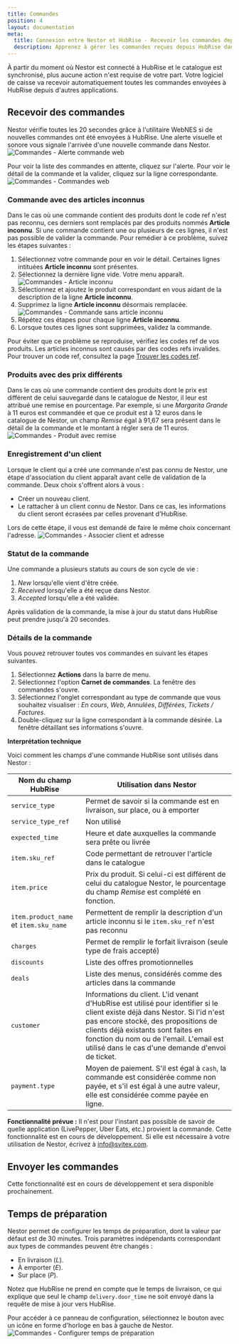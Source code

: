 ```yaml
---
title: Commandes
position: 4
layout: documentation
meta:
  title: Connexion entre Nestor et HubRise - Recevoir les commandes depuis HubRise
  description: Apprenez à gérer les commandes reçues depuis HubRise dans Nestor. Lancez l'application et suivez ces instructions.
---
```


À partir du moment où Nestor est connecté à HubRise et le catalogue est synchronisé, plus aucune action n'est requise de votre part. Votre logiciel de caisse va recevoir automatiquement toutes les commandes envoyées à HubRise depuis d'autres applications.

## Recevoir des commandes

Nestor vérifie toutes les 20 secondes grâce à l'utilitaire WebNES si de nouvelles commandes ont été envoyées à HubRise. Une alerte visuelle et sonore vous signale l'arrivée d'une nouvelle commande dans Nestor.
   ![Commandes - Alerte commande web](../images/012-fr-nestor-alerte-commande.png)

Pour voir la liste des commandes en attente, cliquez sur l'alerte. Pour voir le détail de la commande et la valider, cliquez sur la ligne correspondante.
   ![Commandes - Commandes web](../images/013-fr-nestor-commandes-web.png)

### Commande avec des articles inconnus

Dans le cas où une commande contient des produits dont le code ref n'est pas reconnu, ces derniers sont remplacés par des produits nommés **Article inconnu**. Si une commande contient une ou plusieurs de ces lignes, il n'est pas possible de valider la commande. Pour remédier à ce problème, suivez les étapes suivantes :
1. Sélectionnez votre commande pour en voir le détail. Certaines lignes intituées **Article inconnu** sont présentes.
1. Sélectionnez la dernière ligne vide. Votre menu apparaît.
   ![Commandes - Article inconnu](../images/014-fr-nestor-commande-article-inconnu.png)
1. Sélectionnez et ajoutez le produit correspondant en vous aidant de la description de la ligne **Article inconnu**.
1. Supprimez la ligne **Article inconnu** désormais remplacée.
   ![Commandes - Commande sans article inconnu](../images/015-fr-nestor-commande-validable.png)
1. Répétez ces étapes pour chaque ligne **Article inconnu**.
1. Lorsque toutes ces lignes sont supprimées, validez la commande.

Pour éviter que ce problème se reproduise, vérifiez les codes ref de vos produits. Les articles inconnus sont causés par des codes refs invalides. Pour trouver un code ref, consultez la page [Trouver les codes ref](/apps/nestor/map-ref-codes).

### Produits avec des prix différents

Dans le cas où une commande contient des produits dont le prix est différent de celui sauvegardé dans le catalogue de Nestor, il leur est attribué une remise en pourcentage. Par exemple, si une *Margarita Grande* à 11 euros est commandée et que ce produit est à 12 euros dans le catalogue de Nestor, un champ *Remise* égal à 91,67 sera présent dans le détail de la commande et le montant à régler sera de 11 euros.
   ![Commandes - Produit avec remise](../images/018-fr-nestor-remise.png)

### Enregistrement d'un client

Lorsque le client qui a créé une commande n'est pas connu de Nestor, une étape d'association du client apparaît avant celle de validation de la commande. Deux choix s'offrent alors à vous :
- Créer un nouveau client.
- Le rattacher à un client connu de Nestor. Dans ce cas, les informations du client seront écrasées par celles provenant d'HubRise.

Lors de cette étape, il vous est demandé de faire le même choix concernant l'adresse.
   ![Commandes - Associer client et adresse](../images/016-fr-nestor-associer-client-adresse.png)

### Statut de la commande

Une commande a plusieurs statuts au cours de son cycle de vie :
1. *New* lorsqu'elle vient d'être créée.
1. *Received* lorsqu'elle a été reçue dans Nestor.
1. *Accepted* lorsqu'elle a été validée.

Après validation de la commande, la mise à jour du statut dans HubRise peut prendre jusqu'à 20 secondes.

### Détails de la commande

Vous pouvez retrouver toutes vos commandes en suivant les étapes suivantes.
1. Sélectionnez **Actions** dans la barre de menu.
1. Sélectionnez l'option **Carnet de commandes**. La fenêtre des commandes s'ouvre.
1. Sélectionnez l'onglet correspondant au type de commande que vous souhaitez visualiser : *En cours*, *Web*, *Annulées*, *Différées*, *Tickets / Factures*.
1. Double-cliquez sur la ligne correspondant à la commande désirée. La fenêtre détaillant ses informations s'ouvre.

**Interprétation technique**

Voici comment les champs d'une commande HubRise sont utilisés dans Nestor :

| Nom du champ HubRise                   | Utilisation dans Nestor                                                    |
| -------------------------------------- | -------------------------------------------------------------------------- |
| `service_type`                         | Permet de savoir si la commande est en livraison, sur place, ou à emporter |
| `service_type_ref`                     | Non utilisé                                                                |
| `expected_time`                        | Heure et date auxquelles la commande sera prête ou livrée                  |
| `item.sku_ref`                         | Code permettant de retrouver l'article dans le catalogue                   |
| `item.price`                           | Prix du produit. Si celui-ci est différent de celui du catalogue Nestor, le pourcentage du champ *Remise* est complété en fonction. |
| `item.product_name` et `item.sku_name` | Permettent de remplir la description d'un article inconnu si le `item.sku_ref` n'est pas reconnu |
| `charges`                              | Permet de remplir le forfait livraison (seule type de frais accepté)       |
| `discounts`                            | Liste des offres promotionnelles                                           |
| `deals`                                | Liste des menus, considérés comme des articles dans la commande            |
| `customer`                             | Informations du client. L'id venant d'HubRise est utilisé pour identifier si le client existe déjà dans Nestor. Si l'id n'est pas encore stocké, des propositions de clients déjà existants sont faites en fonction du nom ou de l'email. L'email est utilisé dans le cas d'une demande d'envoi de ticket. |
| `payment.type`                         | Moyen de paiement. S'il est égal à `cash`, la commande est considérée comme non payée, et s'il est égal à une autre valeur, elle est considérée comme payée en ligne. | 

**Fonctionnalité prévue :** Il n'est pour l'instant pas possible de savoir de quelle application (LivePepper, Uber Eats, etc.) provient la commande. Cette fonctionnalité est en cours de développement. Si elle est nécessaire à votre utilisation de Nestor, écrivez à info@svitex.com.

## Envoyer les commandes

Cette fonctionnalité est en cours de développement et sera disponible prochainement.

## Temps de préparation

Nestor permet de configurer les temps de préparation, dont la valeur par défaut est de 30 minutes. Trois paramètres indépendants correspondant aux types de commandes peuvent être changés :
- En livraison (*L*).
- À emporter (*E*).
- Sur place (*P*).

Notez que HubRise ne prend en compte que le temps de livraison, ce qui explique que seul le champ `delivery.door_time` ne soit envoyé dans la requête de mise à jour vers HubRise.

Pour accéder à ce panneau de configuration, sélectionnez le bouton avec un icône en forme d'horloge en bas à gauche de Nestor.
   ![Commandes - Configurer temps de préparation](../images/017-fr-nestor-configurer-temps.png)
